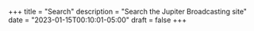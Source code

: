 +++
title = "Search"
description = "Search the Jupiter Broadcasting site"
date = "2023-01-15T00:10:01-05:00"
draft = false
+++
